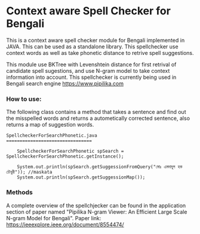 Context aware Spell Checker for Bengali
============================================

This is a context aware spell checker module for Bengali implemented in JAVA. This can be used as a standalone library. This spellchecker 
use context words as well as take phonetic distance to retrive spell suggestions. 

This module use BKTree with Levenshtein distance for first retrival of candidate spell sugestions, and use N-gram model to take context information into account. This spellchecker is currently being used in Bengali search engine https://www.pipilika.com

### How to use:

The following class contains a method that takes a sentence and find out the misspelled words and returns a autometically corrected sentence, also returns a map of suggestion words.

    SpellcheckerForSearchPhonetic.java
    ================================
    
        SpellcheckerForSearchPhonetic spSearch = SpellcheckerForSearchPhonetic.getInstance();

        System.out.println(spSearch.getSuggessionFromQuery("মোঃ এমদাদুল হক চৌধুরী")); //maskata
        System.out.println(spSearch.getSuggessionMap());
    
### Methods

A complete overview of the spellchjecker can be found in the application section of paper named "Pipilika N-gram Viewer: An Efficient Large Scale N-gram Model for Bengali". Paper link: <https://ieeexplore.ieee.org/document/8554474/>

 

